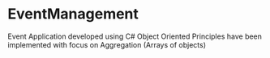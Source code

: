 # EventManagement
Event Application developed using C# 
Object Oriented Principles have been implemented with focus on Aggregation (Arrays of objects)

